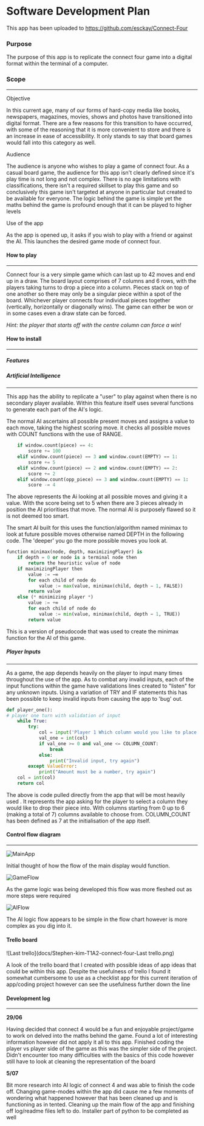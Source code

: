 # Software Development Plan

This app has been uploaded to <https://github.com/esckay/Connect-Four>



### Purpose

The purpose of this app is to replicate the connect four game into a digital format within the terminal of a computer.



### Scope

------

Objective

In this current age, many of our forms of hard-copy media like books, newspapers, magazines, movies, shows and photos have transitioned into digital format. There are a few reasons for this transition to have occurred, with some of the reasoning that it is more convenient to store and there is an increase in ease of accessibility. It only stands to say that board games would fall into this category as well.



Audience

The audience is anyone who wishes to play a game of connect four. As a casual board game, the audience for this app isn't clearly defined since it's play time is not long and not complex. There is no age limitations with classifications, there isn't a required skillset to play this game and so conclusively this game isn't targeted at anyone in particular but created to be available for everyone. The logic behind the game is simple yet the maths behind the game is profound enough that it can be played to higher levels



Use of the app

As the app is opened up, it asks if you wish to play with a friend or against the AI. This launches the desired game mode of connect four.

#### How to play

------

Connect four is a very simple game which can last up to 42 moves and end up in a draw. The board layout comprises of 7 columns and 6 rows, with the players taking turns to drop a piece into a column. Pieces stack on top of one another so there may only be a singular piece within a spot of the board. Whichever player connects four individual pieces together (vertically, horizontally or diagonally wins). The game can either be won or in some cases even a draw state can be forced. 

*Hint: the player that starts off with the centre column can force a win!*

#### How to install

------



##### Features

##### Artificial Intelligence

------

This app has the ability to replicate a "user" to play against when there is no secondary player available.  Within this feature itself uses several functions to generate each part of the AI's logic.

The normal AI ascertains all possible present moves and assigns a value to each move, taking the highest scoring move. it checks all possible moves with COUNT functions with the use of RANGE. 

```python
    if window.count(piece) == 4:
        score += 100
    elif window.count(piece) == 3 and window.count(EMPTY) == 1:
        score += 5
    elif window.count(piece) == 2 and window.count(EMPTY) == 2:
        score += 2
    elif window.count(opp_piece) == 3 and window.count(EMPTY) == 1:
        score -= 4
```

The above represents the Ai looking at all possible moves and giving it a value. With the score being set to 5 when there are 3 pieces already in position the AI prioritises that move. The normal AI is purposely flawed so it is not deemed too smart. 

The smart AI built for this uses the function/algorithm named minimax to look at future possible moves otherwise named DEPTH in the following code. The 'deeper' you go the more possible moves you look at. 

```python
function minimax(node, depth, maximizingPlayer) is
    if depth = 0 or node is a terminal node then
        return the heuristic value of node
    if maximizingPlayer then
        value := −∞
        for each child of node do
            value := max(value, minimax(child, depth − 1, FALSE))
        return value
    else (* minimizing player *)
        value := +∞
        for each child of node do
            value := min(value, minimax(child, depth − 1, TRUE))
        return value
```

This is a version of pseudocode that was used to create the minimax function for the AI of this game.



##### Player Inputs

------

As a game, the app depends heavily on the player to input many times throughout the use of the app. As to combat any invalid inputs, each of the input functions within the game have validations lines created to "listen" for any unknown inputs. Using a variation of TRY and IF statements this has been possible to keep invalid inputs from causing the app to 'bug' out.  

```python
def player_one():
# player one turn with validation of input
    while True:
        try:
            col = input('Player 1 Which column would you like to place your piece? (0-6)?')
            val_one = int(col)
            if val_one >= 0 and val_one <= COLUMN_COUNT:
                break
            else:
                print("Invalid input, try again")
        except ValueError:
            print("Amount must be a number, try again")
    col = int(col)
    return col
```

The above is code pulled directly from the app that will be most heavily used . It represents the app asking for the player to select a column they would like to drop their piece into. With columns starting from 0 up to 6 (making a total of 7) columns available to choose from. COLUMN_COUNT has been defined as 7 at the initialisation of the app itself. 

#### Control flow diagram

------

![MainApp](docs/Stephen-kim-T1A2-connect-four-MainApp.jpg)

Initial thought of how the flow of the main display would function.

![GameFlow](docs/Stephen-kim-T1A2-connect-four-GameFlow.jpg)

As the game logic was being developed this flow was more fleshed out as more steps were required

![AIFlow](docs/Stephen-kim-T1A2-connect-four-AIFlow.jpg)

The AI logic flow appears to be simple in the flow chart however is more complex as you dig into it.



#### Trello board

![Last trello](docs/Stephen-kim-T1A2-connect-four-Last trello.png)

A look of the trello board that I created with possible ideas of app ideas that could be within this app. Despite the usefulness of trello I found it somewhat cumbersome to use as a checklist app for this current iteration of app/coding project however can see the usefulness further down the line



#### Development log

------



**29/06**

Having decided that connect 4 would be a fun and enjoyable project/game to work on delved into the maths behind the game. Found a lot of interesting information however did not apply it all to this app. Finished coding the player vs player side of the game as this was the simpler side of the project. Didn't encounter too many difficulties with the basics of this code however still have to look at cleaning the representation of the board

**5/07**

Bit more research into AI logic of connect 4 and was able to finish the code off. Changing game-modes within the app did cause me a few moments of wondering what happened however that has been cleaned up and is functioning as in tented. Cleaning up the main flow of the app and finishing off log/readme files left to do. Installer part of python to be completed as well

 